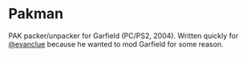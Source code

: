 # Pakman

PAK packer/unpacker for Garfield (PC/PS2, 2004). Written quickly for [@evanclue](https://github.com/evanclue) because he wanted to mod Garfield for some reason.
